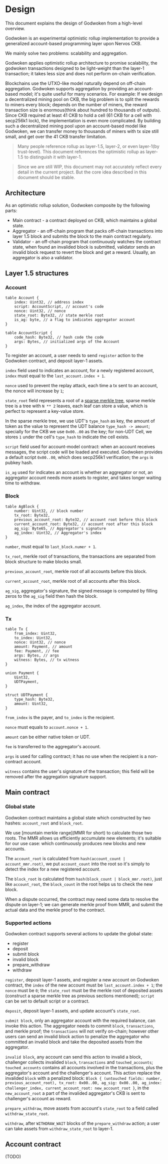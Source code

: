 # Design

This document explains the design of Godwoken from a high-level overview.

Godwoken is an experimental optimistic rollup implementation to provide a generalized account-based programming layer upon Nervos CKB.

We mainly solve two problems: scalability and aggregation.

Godwoken applies optimistic rollup architecture to promise scalability, the godwoken transactions designed to be light-weight than the layer-1 transaction; it takes less size and does not perform on-chain verification.

Blockchains use the UTXO-like model naturally depend on off-chain aggregation. Godwoken supports aggregation by providing an account-based model; it's quite useful for many scenarios. For example: If we design a decentralized mining pool on CKB, the big problem is to split the rewards to miners every block; depends on the number of miners, the reward transaction size is enormous(think about hundred to thousands of outputs). Since CKB required at least 41 CKB to hold a cell (61 CKB for a cell with secp256k1 lock), the implementation is even more complicated. By building such a decentralized mining pool upon an account-based model like Godwoken, we can transfer money to thousands of miners with tx size still small, and get over the 41 CKB transfer limitation.

> Many people reference rollup as layer-1.5, layer-2, or even layer-1(by trust-level). This document references the optimistic rollup as layer-1.5 to distinguish it with layer-1.

> Since we are still WIP, this document may not accurately reflect every detail in the current project. But the core idea described in this document should be stable.

## Architecture

As an optimistic rollup solution, Godwoken composite by the following parts:

* Main contract - a contract deployed on CKB, which maintains a global state.
* Aggregator - an off-chain program that packs off-chain transactions into layer 1.5 block and submits the block to the main contract regularly.
* Validator - an off-chain program that continuously watches the contract state, when found an invalided block is submitted, validator sends an invalid block request to revert the block and get a reward. Usually, an aggregator is also a validator.

## Layer 1.5 structures

### Account

```
table Account {
    index: Uint32, // address index
    script: AccountScript, // account's code
    nonce: Uint32, // nonce
    state_root: Byte32, // state merkle root
    is_ag: byte, // a flag to indicates aggregator account
}

table AccountScript {
    code_hash: Byte32, // hash code the code
    args: Bytes, // initialized args of the Account
}
```

To register an account, a user needs to send `register` action to the Godwoken contract, and deposit layer-1 assets.

`index` field used to indicates an account, for a newly registered account, `index` must equal to the `last_account.index + 1`.

`nonce` used to prevent the replay attack, each time a tx sent to an account, the nonce will increase by `1`;

`state_root` field represents a root of a [sparse merkle tree], sparse merkle tree is a tree with `N ** 2` leaves, each leaf can store a value, which is perfect to represent a key-value store.

In the sparse merkle tree, we use UDT's `type_hash` as key, the amount of token as the value to represent the UDT balance `type_hash -> amount`; specially for the CKB we use `0x00..00` as the key; for non-UDT Cell, we stores `1` under the cell's `type_hash` to indicate the cell exists.

`script` field used for account-model contract: when an account receives messages, the script code will be loaded and executed. Godwoken provides a default script `0x00..00`, which does secp256k1 verification; the `args` is pubkey hash.

`is_ag` used for indicates an account is whether an aggregator or not, an aggregator account needs more assets to register, and takes longer waiting time to withdraw.

### Block

```
table AgBlock {
    number: Uint32, // block number
    tx_root: Byte32,
    previous_account_root: Byte32, // account root before this block
    current_account_root: Byte32, // account root after this block
    ag_sig: Byte65, // Aggregator's signature
    ag_index: Uint32, // Aggregator's index
}
```

`number`, must equal to `last_block.numer + 1`.

`tx_root`, merkle root of transactions, the transactions are separated from block structure to make blocks small.

`previous_account_root`, merkle root of all accounts before this block.

`current_account_root`, merkle root of all accounts after this block.

`ag_sig`, aggregator's signature, the signed message is computed by filling zeros to the `ag_sig` field then hash the block.

`ag_index`, the index of the aggregator account.

### Tx

```
table Tx {
    from_index: Uint32,
    to_index: Uint32,
    nonce: Uint32, // nonce
    amount: Payment, // amount
    fee: Payment, // fee
    args: Bytes, // args
    witness: Bytes, // tx witness
}

union Payment {
    Uint32,
    UDTPayment,
}

struct UDTPayment {
    type_hash: Byte32,
    amount: Uint32,
}
```

`from_index` is the payer, and `to_index` is the recipient.

`nonce` must equals to `account.nonce + 1`.

`amount` can be either native token or UDT.

`fee` is transferred to the aggregator's account.

`args` is used for calling contract; it has no use when the recipient is a non-contract account.

`witness` contains the user's signature of the transaction; this field will be removed after the aggregation signature support.

## Main contract

### Global state

Godwoken contract maintains a global state which constructed by two hashes: `account_root` and `block_root`.

We use [mountain merkle range](MMR for short) to calculate those two roots. The MMR allows us efficiently accumulate new elements; it's suitable for our use case: which continuously produces new blocks and new accounts.

The `account_root` is calculated from `hash(account_count | account_mmr.root)`, we put `account_count` into the root so it's simply to detect the index for a new registered account.

The `block_root` is calculated from `hash(block_count | block_mmr.root)`, just like `account_root`, the `block_count` in the root helps us to check the new block.

When a dispute occurred, the contract may need some data to resolve the dispute on layer-1; we can generate merkle proof from MMR, and submit the actual data and the merkle proof to the contract.

### Supported actions

Godwoken contract supports several actions to update the global state:

* register
* deposit
* submit block
* invalid block
* prepare_withdraw
* withdraw

`register`, deposit layer-1 assets, and register a new account on Godwoken contract, the `index` of the new account must be `last_account.index + 1`; the `nonce` must be `0`; the `state_root` must be the merkle root of deposited assets (construct a sparse merkle tree as previous sections mentioned); `script` can be set to default script or a contract.

`deposit`, deposit layer-1 assets, and update account's `state_root`.

`submit block`, only an aggregator account with the required balance, can invoke this action. The aggregator needs to commit `block`, `transactions`, and merkle proof; the `transactions` will not verify on-chain; however other users can send an invalid block action to penalize the aggregator who committed an invalid block and take the deposited assets from the aggregator.

`invalid block`, any account can send this action to invalid a block, challenger collects invalided `block`, `transactions` and `touched_accounts`; `touched_accounts` contains all accounts involved in the transactions, plus the aggregator's account and the challenger's account. This action replace the invalided `block` with a penalized block: `Block { (untouched fields: number, previous_account_root), tx_root: 0x00..00, ag_sig: 0x00..00, ag_index: challenger_index, current_account_root: new_account_root }`, in the `new_account_root` a part of the invalided aggregator's CKB is sent to challenger's account as reward.

`prepare_withdraw`, move assets from account's `state_root` to a field called `withdraw_state_root`.

`withdraw`, after `WITHDRAW_WAIT` blocks of the `prepare_withdraw` action; a user can take assets from `withdraw_state_root` to layer-1.

## Account contract

(TODO)

[merkle mountain range]: https://github.com/nervosnetwork/merkle-mountain-range "merkle mountain range"
[sparse merkle tree]: https://github.com/jjyr/sparse-merkle-tree "sparse merkle tree"
